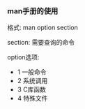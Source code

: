 ### man手册的使用 ###
格式: man option section

section: 需要查询的命令

option选项:
* 1 一般命令
* 2 系统调用
* 3 C库函数
* 4 特殊文件

